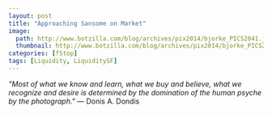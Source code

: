 ```yaml
---
layout: post
title: "Approaching Sansome on Market"
image:
  path: http://www.botzilla.com/blog/archives/pix2014/bjorke_PICS2041.jpg
  thumbnail: http://www.botzilla.com/blog/archives/pix2014/bjorke_PICS2041.jpg
categories: [fStop]
tags: [Liquidity, LiquiditySF]
---
```

<i>"Most of what we know and learn, what we buy and believe, what we recognize and desire is determined by the domination of the human psyche by the photograph."</i> &mdash; Donis A. Dondis
